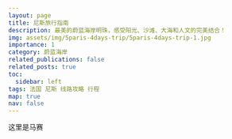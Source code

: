```yaml
---
layout: page
title: 尼斯旅行指南
description: 最美的蔚蓝海岸明珠，感受阳光、沙滩、大海和人文的完美结合！
img: assets/img/5paris-4days-trip/5paris-4days-trip-1.jpg
importance: 1
category: 蔚蓝海岸
related_publications: false
related_posts: true
toc:
  sidebar: left
tags: 法国 尼斯 线路攻略 行程
map: true
nav: false
---
```


这里是马赛
